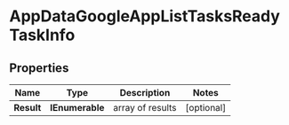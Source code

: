 # AppDataGoogleAppListTasksReadyTaskInfo


## Properties

| Name | Type | Description | Notes |
|------------ | ------------- | ------------- | -------------|
**Result** | **IEnumerable<AppDataGoogleAppListTasksReadyResultInfo>** | array of results |[optional]|